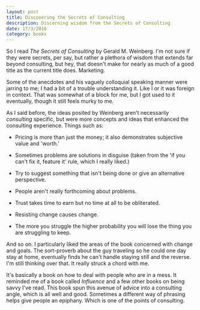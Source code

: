```yaml
---
layout: post
title: Discovering the Secrets of Consulting
description: Discerning wisdom from the Secrets of Consulting
date: 17/3/2016
category: books
---
```


So I read *The Secrets of Consulting* by Gerald M. Weinberg. I'm not sure if they were secrets, per say, but rather a plethora of wisdom that extends far beyond consulting, but hey, that doesn't make for nearly as much of a good title as the current title does. Marketing.

Some of the anecdotes and his vaguely colloquial speaking manner were jarring to me; I had a bit of a trouble understanding it. Like I or it was foreign in context. That was somewhat of a block for me, but I got used to it eventually, though it still feels murky to me.

As I said before, the ideas posited by Weinberg aren't necessarily *consulting* specific, but were more concepts and ideas that enhanced the consulting experience. Things such as:

* Pricing is more than just the money; it also demonstrates subjective value and 'worth.'

* Sometimes problems are solutions in disguise (taken from the 'if you can't fix it, feature it' rule, which I really liked.)

* Try to suggest something that isn't being done or give an alternative perspective.

* People aren't really forthcoming about problems.

* Trust takes time to earn but no time at all to be obliterated.

* Resisting change causes change.

* The more you struggle the higher probability you will lose the thing you are struggling to keep.

And so on. I particularly liked the areas of the book concerned with change and goals. The sort-proverb about the guy traveling so he could one day stay at home, eventually finds he can't handle staying still and the reverse. I'm still thinking over that. It really struck a chord with me.

It's basically a book on how to deal with people who are in a mess. It reminded me of a book called *Influence* and a few other books on being savvy I've read. This book spun this avenue of advice into a consulting angle, which is all well and good. Sometimes a different way of phrasing helps give people an epiphany. Which is one of the points of consulting.
